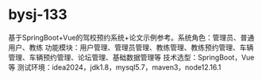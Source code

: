 # bysj-133
基于SpringBoot+Vue的驾校预约系统+论文示例参考。系统角色：管理员、普通用户、教练 功能模块：用户管理、管理员管理、教练管理、教练预约管理、车辆管理、车辆预约管理、论坛管理、基础数据管理等 技术选型：SpringBoot，Vue等 测试环境：idea2024，jdk1.8，mysql5.7，maven3，node12.16.1
